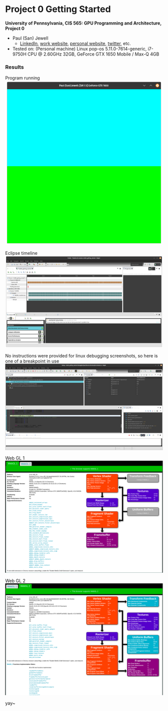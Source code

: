 Project 0 Getting Started
====================

**University of Pennsylvania, CIS 565: GPU Programming and Architecture, Project 0**

* Paul (San) Jewell
  * [LinkedIn](https://www.linkedin.com/in/paul-jewell-2aba7379), [work website](
    https://www.biociphers.org/paul-jewell-lab-member), [personal website](https://gitlab.com/inklabapp), [twitter](https://twitter.com/inklabapp), etc.
* Tested on: (Personal machine) Linux pop-os 5.11.0-7614-generic, i7-9750H CPU @ 2.60GHz 32GB, GeForce GTX 1650 Mobile / Max-Q 4GB 

### Results

Program running
![](images/window.png)

Eclipse timeline
![](images/timeline.png)

No instructions were provided for linux debugging screenshots, so here is one of a breakpoint in use
![](images/debug.png)

Web GL 1
![](images/webgl1.png)

Web GL 2
![](images/webgl2.png)

yay~
